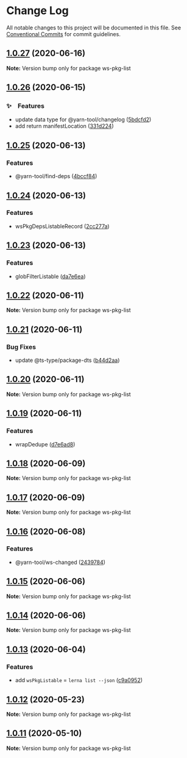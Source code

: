 # Change Log

All notable changes to this project will be documented in this file.
See [Conventional Commits](https://conventionalcommits.org) for commit guidelines.

## [1.0.27](https://github.com/bluelovers/ws-yarn-workspaces/compare/ws-pkg-list@1.0.26...ws-pkg-list@1.0.27) (2020-06-16)

**Note:** Version bump only for package ws-pkg-list





## [1.0.26](https://github.com/bluelovers/ws-yarn-workspaces/compare/ws-pkg-list@1.0.25...ws-pkg-list@1.0.26) (2020-06-15)


### ✨　Features

*  update data type for @yarn-tool/changelog ([5bdcfd2](https://github.com/bluelovers/ws-yarn-workspaces/commit/5bdcfd286cfd836b8f5a1b8744512bd4fd2cc5c4))
*  add return manifestLocation ([331d224](https://github.com/bluelovers/ws-yarn-workspaces/commit/331d2240ada71fd378ef75ac7a7ba52bda3e4b23))





## [1.0.25](https://github.com/bluelovers/ws-yarn-workspaces/compare/ws-pkg-list@1.0.24...ws-pkg-list@1.0.25) (2020-06-13)


### Features

* @yarn-tool/find-deps ([4bccf84](https://github.com/bluelovers/ws-yarn-workspaces/commit/4bccf84d6ff8aba63c1a8d65306688d6ed6bc68c))





## [1.0.24](https://github.com/bluelovers/ws-yarn-workspaces/compare/ws-pkg-list@1.0.23...ws-pkg-list@1.0.24) (2020-06-13)


### Features

* wsPkgDepsListableRecord ([2cc277a](https://github.com/bluelovers/ws-yarn-workspaces/commit/2cc277a298150b1eab038fee4703e5064170df52))





## [1.0.23](https://github.com/bluelovers/ws-yarn-workspaces/compare/ws-pkg-list@1.0.22...ws-pkg-list@1.0.23) (2020-06-13)


### Features

* globFilterListable ([da7e6ea](https://github.com/bluelovers/ws-yarn-workspaces/commit/da7e6ea335b2acd81e2d225827113c645f956766))





## [1.0.22](https://github.com/bluelovers/ws-yarn-workspaces/compare/ws-pkg-list@1.0.21...ws-pkg-list@1.0.22) (2020-06-11)

**Note:** Version bump only for package ws-pkg-list





## [1.0.21](https://github.com/bluelovers/ws-yarn-workspaces/compare/ws-pkg-list@1.0.20...ws-pkg-list@1.0.21) (2020-06-11)


### Bug Fixes

* update @ts-type/package-dts ([b44d2aa](https://github.com/bluelovers/ws-yarn-workspaces/commit/b44d2aa80755e66f91cd9add9a420216d000a30e))





## [1.0.20](https://github.com/bluelovers/ws-yarn-workspaces/compare/ws-pkg-list@1.0.19...ws-pkg-list@1.0.20) (2020-06-11)

**Note:** Version bump only for package ws-pkg-list





## [1.0.19](https://github.com/bluelovers/ws-yarn-workspaces/compare/ws-pkg-list@1.0.18...ws-pkg-list@1.0.19) (2020-06-11)


### Features

* wrapDedupe ([d7e6ad8](https://github.com/bluelovers/ws-yarn-workspaces/commit/d7e6ad8479e712d4e9b5fb284dc177ece16a46bc))





## [1.0.18](https://github.com/bluelovers/ws-yarn-workspaces/compare/ws-pkg-list@1.0.17...ws-pkg-list@1.0.18) (2020-06-09)

**Note:** Version bump only for package ws-pkg-list





## [1.0.17](https://github.com/bluelovers/ws-yarn-workspaces/compare/ws-pkg-list@1.0.16...ws-pkg-list@1.0.17) (2020-06-09)

**Note:** Version bump only for package ws-pkg-list





## [1.0.16](https://github.com/bluelovers/ws-yarn-workspaces/compare/ws-pkg-list@1.0.15...ws-pkg-list@1.0.16) (2020-06-08)


### Features

* @yarn-tool/ws-changed ([2439784](https://github.com/bluelovers/ws-yarn-workspaces/commit/24397843de042b3c1d9009a0f139840ff87ed20b))





## [1.0.15](https://github.com/bluelovers/ws-yarn-workspaces/compare/ws-pkg-list@1.0.14...ws-pkg-list@1.0.15) (2020-06-06)

**Note:** Version bump only for package ws-pkg-list





## [1.0.14](https://github.com/bluelovers/ws-yarn-workspaces/compare/ws-pkg-list@1.0.13...ws-pkg-list@1.0.14) (2020-06-06)

**Note:** Version bump only for package ws-pkg-list





## [1.0.13](https://github.com/bluelovers/ws-yarn-workspaces/compare/ws-pkg-list@1.0.12...ws-pkg-list@1.0.13) (2020-06-04)


### Features

* add `wsPkgListable` = `lerna list --json` ([c9a0952](https://github.com/bluelovers/ws-yarn-workspaces/commit/c9a095215a7b0c536002b94a6752294d60c23b65))





## [1.0.12](https://github.com/bluelovers/ws-yarn-workspaces/compare/ws-pkg-list@1.0.11...ws-pkg-list@1.0.12) (2020-05-23)

**Note:** Version bump only for package ws-pkg-list





## [1.0.11](https://github.com/bluelovers/ws-yarn-workspaces/compare/ws-pkg-list@1.0.10...ws-pkg-list@1.0.11) (2020-05-10)

**Note:** Version bump only for package ws-pkg-list
